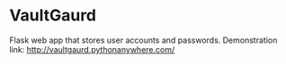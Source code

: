 # VaultGaurd
Flask web app that stores user accounts and passwords. Demonstration link: http://vaultgaurd.pythonanywhere.com/
